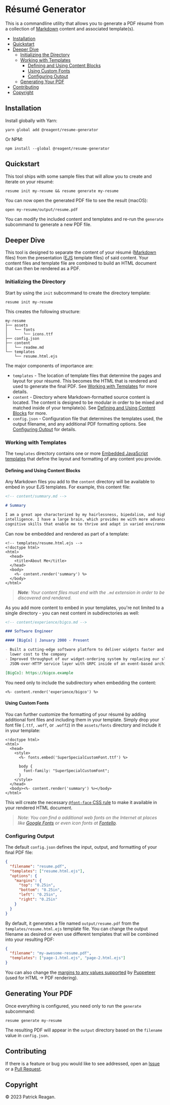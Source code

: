 # Résumé Generator

This is a commandline utility that allows you to generate a PDF résumé from a
collection of [Markdown] content and associated template(s).

- [Installation](#installation)
- [Quickstart](#quickstart)
- [Deeper Dive](#deeper-dive)
  - [Initializing the Directory](#initializing-the-directory)
  - [Working with Templates](#working-with-templates)
    - [Defining and Using Content Blocks](#defining-and-using-content-blocks)
    - [Using Custom Fonts](#using-custom-fonts)
    - [Configuring Output](#configuring-output)
  - [Generating Your PDF](#generating-your-pdf)
- [Contributing](#contributing)
- [Copyright](#copyright)

## Installation

Install globally with Yarn:

```
yarn global add @reagent/resume-generator
```

Or NPM:

```
npm install --global @reagent/resume-generator
```

## Quickstart

This tool ships with some sample files that will allow you to create and iterate
on your résumé:

```
resume init my-resume && resume generate my-resume
```

You can now open the generated PDF file to see the result (macOS):

```
open my-resume/output/resume.pdf
```

You can modify the included content and templates and re-run the `generate`
subcommand to generate a new PDF file.

## Deeper Dive

This tool is designed to separate the content of your résumé ([Markdown] files)
from the presentation ([EJS] template files) of said content. Your content files
and template file are combined to build an HTML document that can then be
rendered as a PDF.

### Initializing the Directory

Start by using the `init` subcommand to create the directory template:

```
resume init my-resume
```

This creates the following structure:

```
my-resume
├── assets
│   └── fonts
│       └── icons.ttf
├── config.json
├── content
│   └── readme.md
└── templates
    └── resume.html.ejs
```

The major components of importance are:

- `templates` - The location of template files that determine the pages and
  layout for your résumé. This becomes the HTML that is rendered and used to
  generate the final PDF. See [Working with Templates](#working-with-templates)
  for more details.
- `content` - Directory where Markdown-formatted source content is located. The
  content is designed to be modular in order to be mixed and matched inside of
  your template(s). See [Defining and Using Content Blocks](#defining-and-using-content-blocks)
  for more.
- `config.json` - Configuration file that determines the templates used, the
  output filename, and any additional PDF formatting options. See [Configuring Output](#configuring-output)
  for details.

### Working with Templates

The `templates` directory contains one or more [Embedded JavaScript templates][EJS]
that define the layout and formatting of any content you provide.

#### Defining and Using Content Blocks

Any Markdown files you add to the `content` directory will be available to embed
in your EJS templates. For example, this content file:

```md
<!-- content/summary.md -->

# Summary

I am a great ape characterized by my hairlessness, bipedalism, and high
intelligence. I have a large brain, which provides me with more advanced
cognitive skills that enable me to thrive and adapt in varied environments.
```

Can now be embedded and rendered as part of a template:

```ejs
<!-- templates/resume.html.ejs -->
<!doctype html>
<html>
  <head>
    <title>About Me</title>
  </head>
  <body>
    <%- content.render('summary') %>
  </body>
</html>
```

> _**Note**: Your content files must end with the `.md` extension in order to be
> discovered and rendered._

As you add more content to embed in your templates, you're not limited to a
single directory - you can nest content in subdirectories as well:

```md
<!-- content/experience/bigco.md -->

### Software Engineer

#### [BigCo] | January 2000 - Present

- Built a cutting-edge software platform to deliver widgets faster and at a
  lower cost to the company
- Improved throughput of our widget-ordering system by replacing our slow
  JSON-over-HTTP service layer with GRPC inside of an event-based architecture

[BigCo]: https://bigco.example
```

You need only to include the subdirectory when embedding the content:

```ejs
<%- content.render('experience/bigco') %>
```

#### Using Custom Fonts

You can further customize the formatting of your résumé by adding additional
font files and including them in your template. Simply drop your font file
(`.ttf`, `.woff`, or `.woff2`) in the `assets/fonts` directory and include it in
your template:

```ejs
<!doctype html>
<html>
  <head>
    <style>
      <%- fonts.embed('SuperSpecialCustomFont.ttf') %>

      body {
        font-family: "SuperSpecialCustomFont";
      }
    </style>
  </head>
  <body><%- content.render('summary') %></body>
</html>
```

This will create the necessary [`@font-face` CSS rule][@font-face] to make it
available in your rendered HTML document.

> _*Note*: You can find a additional web fonts on the Internet at places like
> [Google Fonts] or even icon fonts at [Fontello]._

### Configuring Output

The default `config.json` defines the input, output, and formatting of your
final PDF file:

```json
{
  "filename": "resume.pdf",
  "templates": ["resume.html.ejs"],
  "options": {
    "margins": {
      "top": "0.25in",
      "bottom": "0.25in",
      "left": "0.25in",
      "right": "0.25in"
    }
  }
}
```

By default, it generates a file named `output/resume.pdf` from the
`templates/resume.html.ejs` template file. You can change the output filename
as desired or even use different templates that will be combined into your
resulting PDF:

```json
{
  "filename": "my-awesome-resume.pdf",
  "templates": ["page-1.html.ejs", "page-2.html.ejs"]
}
```

You can also change the [margins to any values supported][PDFMargin] by
[Puppeteer] (used for HTML -> PDF rendering).

## Generating Your PDF

Once everything is configured, you need only to run the `generate` subcommand:

```
resume generate my-resume
```

The resulting PDF will appear in the `output` directory based on the `filename`
value in `config.json`.

## Contributing

If there is a feature or bug you would like to see addressed, open an [Issue] or
a [Pull Request].

## Copyright

&copy; 2023 Patrick Reagan.

[Markdown]: https://www.markdownguide.org/
[EJS]: https://ejs.co
[Google Fonts]: https://fonts.google.com/
[Fontello]: https://fontello.com/
[@font-face]: https://developer.mozilla.org/en-US/docs/Web/CSS/@font-face
[PDFMargin]: https://pptr.dev/api/puppeteer.pdfmargin
[Puppeteer]: https://pptr.dev
[Issue]: https://github.com/reagent/resume-generator/issues
[Pull Request]: https://github.com/reagent/resume-generator/pulls
